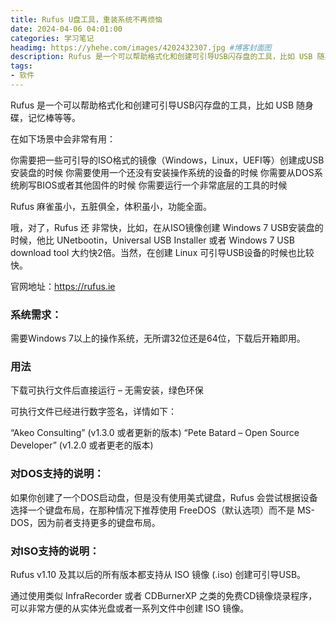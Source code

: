 ```yaml
---
title: Rufus U盘工具，重装系统不再烦恼
date: 2024-04-06 04:01:00
categories: 学习笔记
headimg: https://yhehe.com/images/4202432307.jpg #博客封面图
description: Rufus 是一个可以帮助格式化和创建可引导USB闪存盘的工具，比如 USB 随身碟，记忆棒等等。在如下场景中会非常有用：你需要把一些可引导的ISO格式的镜像（Windows，Linux，UEFI等）创建成USB安装盘的时候,你需要使用一个还没有安装操作系统的设备的时候,你需要从DOS系统刷写BIOS或者其他固件的时候,你需要运行一个非常底层的工具的时候
tags:
- 软件
---
```


Rufus 是一个可以帮助格式化和创建可引导USB闪存盘的工具，比如 USB 随身碟，记忆棒等等。

在如下场景中会非常有用：

你需要把一些可引导的ISO格式的镜像（Windows，Linux，UEFI等）创建成USB安装盘的时候
你需要使用一个还没有安装操作系统的设备的时候
你需要从DOS系统刷写BIOS或者其他固件的时候
你需要运行一个非常底层的工具的时候
 

Rufus 麻雀虽小，五脏俱全，体积虽小，功能全面。

哦，对了，Rufus 还 非常快，比如，在从ISO镜像创建 Windows 7 USB安装盘的时候，他比 UNetbootin，Universal USB Installer 或者 Windows 7 USB download tool 大约快2倍。当然，在创建 Linux 可引导USB设备的时候也比较快。

官网地址：https://rufus.ie

### 系统需求：
需要Windows 7以上的操作系统，无所谓32位还是64位，下载后开箱即用。



### 用法
下载可执行文件后直接运行 – 无需安装，绿色环保

可执行文件已经进行数字签名，详情如下：

“Akeo Consulting” (v1.3.0 或者更新的版本)
“Pete Batard – Open Source Developer” (v1.2.0 或者更老的版本)
 

### 对DOS支持的说明：
如果你创建了一个DOS启动盘，但是没有使用美式键盘，Rufus 会尝试根据设备选择一个键盘布局，在那种情况下推荐使用 FreeDOS（默认选项）而不是 MS-DOS，因为前者支持更多的键盘布局。

### 对ISO支持的说明：
Rufus v1.10 及其以后的所有版本都支持从 ISO 镜像 (.iso) 创建可引导USB。

通过使用类似 InfraRecorder 或者 CDBurnerXP 之类的免费CD镜像烧录程序，可以非常方便的从实体光盘或者一系列文件中创建 ISO 镜像。
